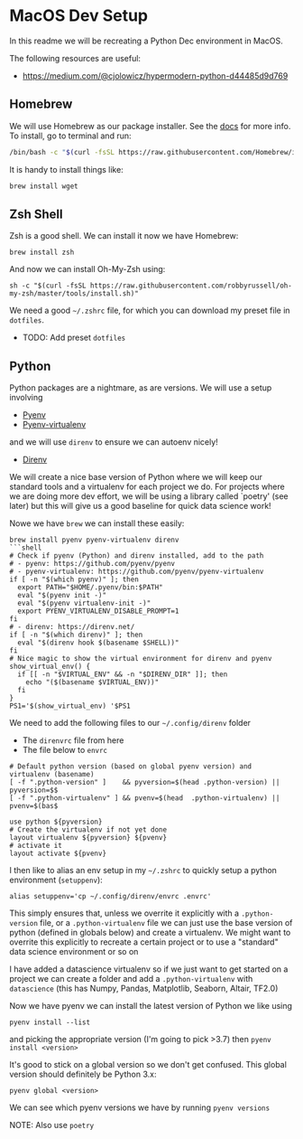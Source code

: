 # MacOS Dev Setup

In this readme we will be recreating a Python Dec environment in MacOS.

The following resources are useful:
- https://medium.com/@cjolowicz/hypermodern-python-d44485d9d769

## Homebrew
We will use Homebrew as our package installer. See the [docs](https://brew.sh/) for more info. To install, go to terminal and run:
```bash
/bin/bash -c "$(curl -fsSL https://raw.githubusercontent.com/Homebrew/install/master/install.sh)"
```

It is handy to install things like:
```bash
brew install wget
```

## Zsh Shell
Zsh is a good shell. We can install it now we have Homebrew:
```shell
brew install zsh
```
And now we can install Oh-My-Zsh using:
```shell
sh -c "$(curl -fsSL https://raw.githubusercontent.com/robbyrussell/oh-my-zsh/master/tools/install.sh)"
```

We need a good `~/.zshrc` file, for which you can download my preset file in `dotfiles`.
* TODO: Add preset `dotfiles`

## Python
Python packages are a nightmare, as are versions. We will use a setup involving
- [Pyenv](https://github.com/pyenv/pyenv)
- [Pyenv-virtualenv](https://github.com/pyenv/pyenv-virtualenv)

and we will use `direnv` to ensure we can autoenv nicely!
- [Direnv](https://direnv.net/)

We will create a nice base version of Python where we will keep our standard tools and a virtualenv for each project we do. For projects where we are doing more dev effort, we will be using a library called `poetry' (see later) but this will give us a good baseline for quick data science work!

Nowe we have `brew` we can install these easily:
```shell
brew install pyenv pyenv-virtualenv direnv
```shell
# Check if pyenv (Python) and direnv installed, add to the path
# - pyenv: https://github.com/pyenv/pyenv
# - pyenv-virtualenv: https://github.com/pyenv/pyenv-virtualenv
if [ -n "$(which pyenv)" ]; then
  export PATH="$HOME/.pyenv/bin:$PATH"
  eval "$(pyenv init -)"
  eval "$(pyenv virtualenv-init -)"
  export PYENV_VIRTUALENV_DISABLE_PROMPT=1
fi
# - direnv: https://direnv.net/
if [ -n "$(which direnv)" ]; then
  eval "$(direnv hook $(basename $SHELL))"
fi
# Nice magic to show the virtual environment for direnv and pyenv
show_virtual_env() {
  if [[ -n "$VIRTUAL_ENV" && -n "$DIRENV_DIR" ]]; then
    echo "($(basename $VIRTUAL_ENV))"
  fi
}
PS1='$(show_virtual_env) '$PS1
```

We need to add the following files to our `~/.config/direnv` folder
- The `direnvrc` file from here
- The file below to `envrc`

```shell
# Default python version (based on global pyenv version) and virtualenv (basename)
[ -f ".python-version" ]    && pyversion=$(head .python-version) || pyversion=$$
[ -f ".python-virtualenv" ] && pvenv=$(head  .python-virtualenv) || pvenv=$(bas$

use python ${pyversion}
# Create the virtualenv if not yet done
layout virtualenv ${pyversion} ${pvenv}
# activate it
layout activate ${pvenv}
```

I then like to alias an env setup in my `~/.zshrc` to quickly setup a python environment (`setuppenv`):
```shell
alias setuppenv='cp ~/.config/direnv/envrc .envrc'
```

This simply ensures that, unless we overrite it explicitly with a `.python-version` file, or a `.python-virtualenv` file we can just use the base version of python (defined in globals below) and create a virtualenv. We might want to overrite this explicitly to recreate a certain project or to use a "standard" data science environment or so on

I have added a datascience virtualenv so if we just want to get started on a project we can create a folder and add a `.python-virtualenv` with `datascience` (this has Numpy, Pandas, Matplotlib, Seaborn, Altair, TF2.0)

Now we have pyenv we can install the latest version of Python we like using 
```shell
pyenv install --list
```
and picking the appropriate version (I'm going to pick >3.7) then `pyenv install <version>`

It's good to stick on a global version so we don't get confused. This global version should definitely be Python 3.x:
```shell
pyenv global <version>
```

We can see which pyenv versions we have by running `pyenv versions`

NOTE: Also use `poetry`

